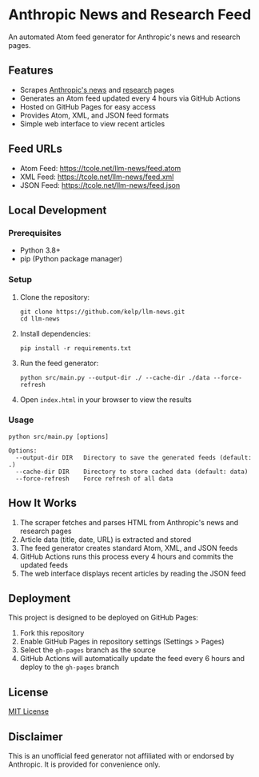 # Anthropic News and Research Feed

An automated Atom feed generator for Anthropic's news and research pages.

## Features

- Scrapes [Anthropic's news](https://www.anthropic.com/news) and [research](https://www.anthropic.com/research) pages
- Generates an Atom feed updated every 4 hours via GitHub Actions
- Hosted on GitHub Pages for easy access
- Provides Atom, XML, and JSON feed formats
- Simple web interface to view recent articles

## Feed URLs

- Atom Feed: https://tcole.net/llm-news/feed.atom
- XML Feed: https://tcole.net/llm-news/feed.xml
- JSON Feed: https://tcole.net/llm-news/feed.json

## Local Development

### Prerequisites

- Python 3.8+
- pip (Python package manager)

### Setup

1. Clone the repository:
   ```
   git clone https://github.com/kelp/llm-news.git
   cd llm-news
   ```

2. Install dependencies:
   ```
   pip install -r requirements.txt
   ```

3. Run the feed generator:
   ```
   python src/main.py --output-dir ./ --cache-dir ./data --force-refresh
   ```

4. Open `index.html` in your browser to view the results

### Usage

```
python src/main.py [options]

Options:
  --output-dir DIR   Directory to save the generated feeds (default: .)
  --cache-dir DIR    Directory to store cached data (default: data)
  --force-refresh    Force refresh of all data
```

## How It Works

1. The scraper fetches and parses HTML from Anthropic's news and research pages
2. Article data (title, date, URL) is extracted and stored
3. The feed generator creates standard Atom, XML, and JSON feeds
4. GitHub Actions runs this process every 4 hours and commits the updated feeds
5. The web interface displays recent articles by reading the JSON feed

## Deployment

This project is designed to be deployed on GitHub Pages:

1. Fork this repository
2. Enable GitHub Pages in repository settings (Settings > Pages)
3. Select the `gh-pages` branch as the source
4. GitHub Actions will automatically update the feed every 6 hours and deploy to the `gh-pages` branch

## License

[MIT License](LICENSE)

## Disclaimer

This is an unofficial feed generator not affiliated with or endorsed by Anthropic. It is provided for convenience only.